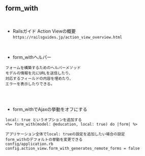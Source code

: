 ## form_with
<br>

- Railsガイド Action Viewの概要  
`https://railsguides.jp/action_view_overview.html`
<br>

- form_withヘルパー  
```
フォームを構築するためのヘルパーメソッド
モデルの情報を元にURLを送信したり、
対応するフィールドの内容を埋めたり、
エラーを表示したりできる。
```
<br>
<br>

- form_withでAjaxの挙動をオフにする  
```
local: true というオプションを追加する
<%= form_with(model: @education, local: true) do |form| %>

アプリケーション全体でlocal: trueの設定を追加したい場合の設定
form_withのデフォルトの挙動を変更できる
config/application.rb
config.action_view.form_with_generates_remote_forms = false
```